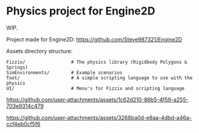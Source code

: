 # Physics project for Engine2D

WIP. 

Project made for Engine2D: https://github.com/Steve987321/Engine2D

Assets directory structure: 

```
Fizzix/                 # The physics library (Rigidbody Polygons & Springs)
SimEnvironments/        # Example scenarios 
Toot/                   # A simple scripting language to use with the physics 
UI/                     # Menu's for Fizzix and scripting language 
```


https://github.com/user-attachments/assets/1c62d210-86b5-4f59-a255-703e9314c479



https://github.com/user-attachments/assets/3268ba0d-e8aa-4dbd-a46a-ccf4eb0cf5f6

